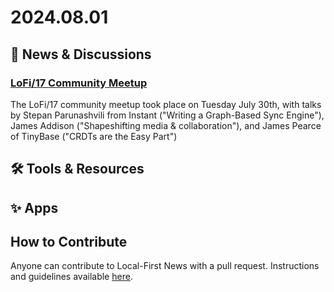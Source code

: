 # 2024.08.01

## 📰 News & Discussions 

### [LoFi/17 Community Meetup](https://www.youtube.com/live/WP9yU8M0i9A)
The LoFi/17 community meetup took place on Tuesday July 30th, with talks by Stepan Parunashvili from Instant ("Writing a Graph-Based Sync Engine"), James Addison ("Shapeshifting media & collaboration"), and James Pearce of TinyBase ("CRDTs are the Easy Part")




## 🛠️ Tools & Resources


## ✨ Apps


## How to Contribute
Anyone can contribute to Local-First News with a pull request. Instructions and guidelines available [here](https://github.com/localfirstnews/localfirstnews).
